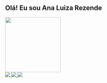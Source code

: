 ##  Olá! Eu sou Ana Luiza Rezende

<div>
  <a href="https://github.com/anarezend3">
    <img height="180em"
      src="https://github-readme-stats.vercel.app/api?username=anarezend3&show_icons=true&theme=midnight-purple&include_all_comits=true&count_private=true">
</div>
  
<div>
    <a href="https://www.linkedin.com/in/analurezende">
      <img src=https://img.shields.io/badge/LinkedIn-0077B5?style=for-the-badge&logo=linkedin&logoColor=white>
    <a href="https://www.instagram.com/ana.reszende">
      <img src=https://img.shields.io/badge/Instagram-E4405F?style=for-the-badge&logo=instagram&logoColor=white>
    <a href="https://www.discordapp.com/users/1082411536062091314">
      <img src="https://img.shields.io/badge/Discord-7289DA?style=for-the-badge&logo=discord&logoColor=white">
  </div>
